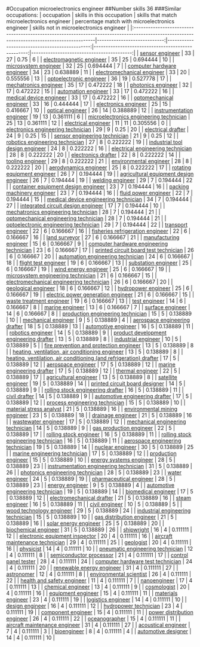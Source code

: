 #Occupation microelectronics engineer
##Number skills 36
###Similar occupations:
| occupation                                                                                                                                  |   skills in this occupation |   skills that match microelectronics engineer |   percentage match with microelectronics engineer |   skills not in microelectronics engineer |
|:--------------------------------------------------------------------------------------------------------------------------------------------|----------------------------:|----------------------------------------------:|--------------------------------------------------:|------------------------------------------:|
| [sensor engineer](sensor_engineer.md)                                                                                                       |                          33 |                                            27 |                                          0.75     |                                         6 |
| [electromagnetic engineer](electromagnetic_engineer.md)                                                                                     |                          35 |                                            25 |                                          0.694444 |                                        10 |
| [microsystem engineer](microsystem_engineer.md)                                                                                             |                          32 |                                            25 |                                          0.694444 |                                         7 |
| [computer hardware engineer](computer_hardware_engineer.md)                                                                                 |                          34 |                                            23 |                                          0.638889 |                                        11 |
| [electromechanical engineer](electromechanical_engineer.md)                                                                                 |                          33 |                                            20 |                                          0.555556 |                                        13 |
| [optoelectronic engineer](optoelectronic_engineer.md)                                                                                       |                          36 |                                            19 |                                          0.527778 |                                        17 |
| [mechatronics engineer](mechatronics_engineer.md)                                                                                           |                          35 |                                            17 |                                          0.472222 |                                        18 |
| [photonics engineer](photonics_engineer.md)                                                                                                 |                          32 |                                            17 |                                          0.472222 |                                        15 |
| [automation engineer](automation_engineer.md)                                                                                               |                          33 |                                            17 |                                          0.472222 |                                        16 |
| [medical device engineer](medical_device_engineer.md)                                                                                       |                          33 |                                            17 |                                          0.472222 |                                        16 |
| [optomechanical engineer](optomechanical_engineer.md)                                                                                       |                          33 |                                            16 |                                          0.444444 |                                        17 |
| [electronics engineer](electronics_engineer.md)                                                                                             |                          25 |                                            15 |                                          0.416667 |                                        10 |
| [optical engineer](optical_engineer.md)                                                                                                     |                          26 |                                            14 |                                          0.388889 |                                        12 |
| [instrumentation engineer](instrumentation_engineer.md)                                                                                     |                          19 |                                            13 |                                          0.361111 |                                         6 |
| [microelectronics engineering technician](microelectronics_engineering_technician.md)                                                       |                          25 |                                            13 |                                          0.361111 |                                        12 |
| [electrical engineer](electrical_engineer.md)                                                                                               |                          11 |                                            11 |                                          0.305556 |                                         0 |
| [electronics engineering technician](electronics_engineering_technician.md)                                                                 |                          29 |                                             9 |                                          0.25     |                                        20 |
| [electrical drafter](electrical_drafter.md)                                                                                                 |                          24 |                                             9 |                                          0.25     |                                        15 |
| [sensor engineering technician](sensor_engineering_technician.md)                                                                           |                          21 |                                             9 |                                          0.25     |                                        12 |
| [robotics engineering technician](robotics_engineering_technician.md)                                                                       |                          27 |                                             8 |                                          0.222222 |                                        19 |
| [industrial tool design engineer](industrial_tool_design_engineer.md)                                                                       |                          24 |                                             8 |                                          0.222222 |                                        16 |
| [electrical engineering technician](electrical_engineering_technician.md)                                                                   |                          28 |                                             8 |                                          0.222222 |                                        20 |
| [electronics drafter](electronics_drafter.md)                                                                                               |                          22 |                                             8 |                                          0.222222 |                                        14 |
| [tooling engineer](tooling_engineer.md)                                                                                                     |                          29 |                                             8 |                                          0.222222 |                                        21 |
| [environmental engineer](environmental_engineer.md)                                                                                         |                          28 |                                             8 |                                          0.222222 |                                        20 |
| [aerodynamics engineer](aerodynamics_engineer.md)                                                                                           |                          25 |                                             8 |                                          0.222222 |                                        17 |
| [rotating equipment engineer](rotating_equipment_engineer.md)                                                                               |                          26 |                                             7 |                                          0.194444 |                                        19 |
| [agricultural equipment design engineer](agricultural_equipment_design_engineer.md)                                                         |                          26 |                                             7 |                                          0.194444 |                                        19 |
| [welding engineer](welding_engineer.md)                                                                                                     |                          29 |                                             7 |                                          0.194444 |                                        22 |
| [container equipment design engineer](container_equipment_design_engineer.md)                                                               |                          23 |                                             7 |                                          0.194444 |                                        16 |
| [packing machinery engineer](packing_machinery_engineer.md)                                                                                 |                          23 |                                             7 |                                          0.194444 |                                        16 |
| [fluid power engineer](fluid_power_engineer.md)                                                                                             |                          22 |                                             7 |                                          0.194444 |                                        15 |
| [medical device engineering technician](medical_device_engineering_technician.md)                                                           |                          34 |                                             7 |                                          0.194444 |                                        27 |
| [integrated circuit design engineer](integrated_circuit_design_engineer.md)                                                                 |                          17 |                                             7 |                                          0.194444 |                                        10 |
| [mechatronics engineering technician](mechatronics_engineering_technician.md)                                                               |                          28 |                                             7 |                                          0.194444 |                                        21 |
| [optomechanical engineering technician](optomechanical_engineering_technician.md)                                                           |                          28 |                                             7 |                                          0.194444 |                                        21 |
| [optoelectronic engineering technician](optoelectronic_engineering_technician.md)                                                           |                          29 |                                             7 |                                          0.194444 |                                        22 |
| [transport engineer](transport_engineer.md)                                                                                                 |                          22 |                                             6 |                                          0.166667 |                                        16 |
| [fisheries refrigeration engineer](fisheries_refrigeration_engineer.md)                                                                     |                          22 |                                             6 |                                          0.166667 |                                        16 |
| [land surveyor](land_surveyor.md)                                                                                                           |                          27 |                                             6 |                                          0.166667 |                                        21 |
| [manufacturing engineer](manufacturing_engineer.md)                                                                                         |                          15 |                                             6 |                                          0.166667 |                                         9 |
| [computer hardware engineering technician](computer_hardware_engineering_technician.md)                                                     |                          23 |                                             6 |                                          0.166667 |                                        17 |
| [printed circuit board test technician](printed_circuit_board_test_technician.md)                                                           |                          26 |                                             6 |                                          0.166667 |                                        20 |
| [automation engineering technician](automation_engineering_technician.md)                                                                   |                          24 |                                             6 |                                          0.166667 |                                        18 |
| [flight test engineer](flight_test_engineer.md)                                                                                             |                          19 |                                             6 |                                          0.166667 |                                        13 |
| [substation engineer](substation_engineer.md)                                                                                               |                          25 |                                             6 |                                          0.166667 |                                        19 |
| [wind energy engineer](wind_energy_engineer.md)                                                                                             |                          25 |                                             6 |                                          0.166667 |                                        19 |
| [microsystem engineering technician](microsystem_engineering_technician.md)                                                                 |                          21 |                                             6 |                                          0.166667 |                                        15 |
| [electromechanical engineering technician](electromechanical_engineering_technician.md)                                                     |                          26 |                                             6 |                                          0.166667 |                                        20 |
| [geological engineer](geological_engineer.md)                                                                                               |                          18 |                                             6 |                                          0.166667 |                                        12 |
| [hydropower engineer](hydropower_engineer.md)                                                                                               |                          25 |                                             6 |                                          0.166667 |                                        19 |
| [electric power generation engineer](electric_power_generation_engineer.md)                                                                 |                          21 |                                             6 |                                          0.166667 |                                        15 |
| [waste treatment engineer](waste_treatment_engineer.md)                                                                                     |                          19 |                                             6 |                                          0.166667 |                                        13 |
| [test engineer](test_engineer.md)                                                                                                           |                          14 |                                             6 |                                          0.166667 |                                         8 |
| [marine engineer](marine_engineer.md)                                                                                                       |                          13 |                                             6 |                                          0.166667 |                                         7 |
| [surface engineer](surface_engineer.md)                                                                                                     |                          14 |                                             6 |                                          0.166667 |                                         8 |
| [production engineering technician](production_engineering_technician.md)                                                                   |                          15 |                                             5 |                                          0.138889 |                                        10 |
| [mechanical engineer](mechanical_engineer.md)                                                                                               |                           9 |                                             5 |                                          0.138889 |                                         4 |
| [aerospace engineering drafter](aerospace_engineering_drafter.md)                                                                           |                          18 |                                             5 |                                          0.138889 |                                        13 |
| [automotive engineer](automotive_engineer.md)                                                                                               |                          16 |                                             5 |                                          0.138889 |                                        11 |
| [robotics engineer](robotics_engineer.md)                                                                                                   |                          14 |                                             5 |                                          0.138889 |                                         9 |
| [product development engineering drafter](product_development_engineering_drafter.md)                                                       |                          13 |                                             5 |                                          0.138889 |                                         8 |
| [industrial engineer](industrial_engineer.md)                                                                                               |                          10 |                                             5 |                                          0.138889 |                                         5 |
| [fire prevention and protection engineer](fire_prevention_and_protection_engineer.md)                                                       |                          13 |                                             5 |                                          0.138889 |                                         8 |
| [heating, ventilation, air conditioning engineer](heating,_ventilation,_air_conditioning_engineer.md)                                       |                          13 |                                             5 |                                          0.138889 |                                         8 |
| [heating, ventilation, air conditioning (and refrigeration) drafter](heating,_ventilation,_air_conditioning_(and_refrigeration)_drafter.md) |                          17 |                                             5 |                                          0.138889 |                                        12 |
| [aerospace engineer](aerospace_engineer.md)                                                                                                 |                          17 |                                             5 |                                          0.138889 |                                        12 |
| [marine engineering drafter](marine_engineering_drafter.md)                                                                                 |                          17 |                                             5 |                                          0.138889 |                                        12 |
| [thermal engineer](thermal_engineer.md)                                                                                                     |                          22 |                                             5 |                                          0.138889 |                                        17 |
| [agricultural engineer](agricultural_engineer.md)                                                                                           |                          13 |                                             5 |                                          0.138889 |                                         8 |
| [satellite engineer](satellite_engineer.md)                                                                                                 |                          19 |                                             5 |                                          0.138889 |                                        14 |
| [printed circuit board designer](printed_circuit_board_designer.md)                                                                         |                          14 |                                             5 |                                          0.138889 |                                         9 |
| [rolling stock engineering drafter](rolling_stock_engineering_drafter.md)                                                                   |                          16 |                                             5 |                                          0.138889 |                                        11 |
| [civil drafter](civil_drafter.md)                                                                                                           |                          14 |                                             5 |                                          0.138889 |                                         9 |
| [automotive engineering drafter](automotive_engineering_drafter.md)                                                                         |                          17 |                                             5 |                                          0.138889 |                                        12 |
| [process engineering technician](process_engineering_technician.md)                                                                         |                          15 |                                             5 |                                          0.138889 |                                        10 |
| [material stress analyst](material_stress_analyst.md)                                                                                       |                          21 |                                             5 |                                          0.138889 |                                        16 |
| [environmental mining engineer](environmental_mining_engineer.md)                                                                           |                          23 |                                             5 |                                          0.138889 |                                        18 |
| [drainage engineer](drainage_engineer.md)                                                                                                   |                          21 |                                             5 |                                          0.138889 |                                        16 |
| [wastewater engineer](wastewater_engineer.md)                                                                                               |                          17 |                                             5 |                                          0.138889 |                                        12 |
| [mechanical engineering technician](mechanical_engineering_technician.md)                                                                   |                          14 |                                             5 |                                          0.138889 |                                         9 |
| [gas production engineer](gas_production_engineer.md)                                                                                       |                          22 |                                             5 |                                          0.138889 |                                        17 |
| [rolling stock engineer](rolling_stock_engineer.md)                                                                                         |                          16 |                                             5 |                                          0.138889 |                                        11 |
| [rolling stock engineering technician](rolling_stock_engineering_technician.md)                                                             |                          16 |                                             5 |                                          0.138889 |                                        11 |
| [aerospace engineering technician](aerospace_engineering_technician.md)                                                                     |                          19 |                                             5 |                                          0.138889 |                                        14 |
| [nuclear engineer](nuclear_engineer.md)                                                                                                     |                          30 |                                             5 |                                          0.138889 |                                        25 |
| [marine engineering technician](marine_engineering_technician.md)                                                                           |                          17 |                                             5 |                                          0.138889 |                                        12 |
| [production engineer](production_engineer.md)                                                                                               |                          15 |                                             5 |                                          0.138889 |                                        10 |
| [energy systems engineer](energy_systems_engineer.md)                                                                                       |                          28 |                                             5 |                                          0.138889 |                                        23 |
| [instrumentation engineering technician](instrumentation_engineering_technician.md)                                                         |                          31 |                                             5 |                                          0.138889 |                                        26 |
| [photonics engineering technician](photonics_engineering_technician.md)                                                                     |                          28 |                                             5 |                                          0.138889 |                                        23 |
| [water engineer](water_engineer.md)                                                                                                         |                          24 |                                             5 |                                          0.138889 |                                        19 |
| [pharmaceutical engineer](pharmaceutical_engineer.md)                                                                                       |                          28 |                                             5 |                                          0.138889 |                                        23 |
| [energy engineer](energy_engineer.md)                                                                                                       |                           9 |                                             5 |                                          0.138889 |                                         4 |
| [automotive engineering technician](automotive_engineering_technician.md)                                                                   |                          19 |                                             5 |                                          0.138889 |                                        14 |
| [biomedical engineer](biomedical_engineer.md)                                                                                               |                          17 |                                             5 |                                          0.138889 |                                        12 |
| [electromechanical drafter](electromechanical_drafter.md)                                                                                   |                          21 |                                             5 |                                          0.138889 |                                        16 |
| [steam engineer](steam_engineer.md)                                                                                                         |                          16 |                                             5 |                                          0.138889 |                                        11 |
| [civil engineer](civil_engineer.md)                                                                                                         |                          10 |                                             5 |                                          0.138889 |                                         5 |
| [wood technology engineer](wood_technology_engineer.md)                                                                                     |                          29 |                                             5 |                                          0.138889 |                                        24 |
| [industrial engineering technician](industrial_engineering_technician.md)                                                                   |                          15 |                                             5 |                                          0.138889 |                                        10 |
| [gas distribution engineer](gas_distribution_engineer.md)                                                                                   |                          21 |                                             5 |                                          0.138889 |                                        16 |
| [solar energy engineer](solar_energy_engineer.md)                                                                                           |                          25 |                                             5 |                                          0.138889 |                                        20 |
| [biochemical engineer](biochemical_engineer.md)                                                                                             |                          31 |                                             5 |                                          0.138889 |                                        26 |
| [shipwright](shipwright.md)                                                                                                                 |                          16 |                                             4 |                                          0.111111 |                                        12 |
| [electronic equipment inspector](electronic_equipment_inspector.md)                                                                         |                          20 |                                             4 |                                          0.111111 |                                        16 |
| [aircraft maintenance technician](aircraft_maintenance_technician.md)                                                                       |                          29 |                                             4 |                                          0.111111 |                                        25 |
| [geologist](geologist.md)                                                                                                                   |                          20 |                                             4 |                                          0.111111 |                                        16 |
| [physicist](physicist.md)                                                                                                                   |                          14 |                                             4 |                                          0.111111 |                                        10 |
| [pneumatic engineering technician](pneumatic_engineering_technician.md)                                                                     |                          12 |                                             4 |                                          0.111111 |                                         8 |
| [semiconductor processor](semiconductor_processor.md)                                                                                       |                          21 |                                             4 |                                          0.111111 |                                        17 |
| [control panel tester](control_panel_tester.md)                                                                                             |                          28 |                                             4 |                                          0.111111 |                                        24 |
| [computer hardware test technician](computer_hardware_test_technician.md)                                                                   |                          24 |                                             4 |                                          0.111111 |                                        20 |
| [renewable energy engineer](renewable_energy_engineer.md)                                                                                   |                          31 |                                             4 |                                          0.111111 |                                        27 |
| [astronomer](astronomer.md)                                                                                                                 |                          12 |                                             4 |                                          0.111111 |                                         8 |
| [environmental scientist](environmental_scientist.md)                                                                                       |                          26 |                                             4 |                                          0.111111 |                                        22 |
| [health and safety engineer](health_and_safety_engineer.md)                                                                                 |                          11 |                                             4 |                                          0.111111 |                                         7 |
| [nanoengineer](nanoengineer.md)                                                                                                             |                          17 |                                             4 |                                          0.111111 |                                        13 |
| [chemical engineer](chemical_engineer.md)                                                                                                   |                          13 |                                             4 |                                          0.111111 |                                         9 |
| [cosmologist](cosmologist.md)                                                                                                               |                          20 |                                             4 |                                          0.111111 |                                        16 |
| [equipment engineer](equipment_engineer.md)                                                                                                 |                          15 |                                             4 |                                          0.111111 |                                        11 |
| [materials engineer](materials_engineer.md)                                                                                                 |                          23 |                                             4 |                                          0.111111 |                                        19 |
| [logistics engineer](logistics_engineer.md)                                                                                                 |                          14 |                                             4 |                                          0.111111 |                                        10 |
| [design engineer](design_engineer.md)                                                                                                       |                          16 |                                             4 |                                          0.111111 |                                        12 |
| [hydropower technician](hydropower_technician.md)                                                                                           |                          23 |                                             4 |                                          0.111111 |                                        19 |
| [component engineer](component_engineer.md)                                                                                                 |                          15 |                                             4 |                                          0.111111 |                                        11 |
| [power distribution engineer](power_distribution_engineer.md)                                                                               |                          26 |                                             4 |                                          0.111111 |                                        22 |
| [oceanographer](oceanographer.md)                                                                                                           |                          15 |                                             4 |                                          0.111111 |                                        11 |
| [aircraft maintenance engineer](aircraft_maintenance_engineer.md)                                                                           |                          31 |                                             4 |                                          0.111111 |                                        27 |
| [acoustical engineer](acoustical_engineer.md)                                                                                               |                           7 |                                             4 |                                          0.111111 |                                         3 |
| [bioengineer](bioengineer.md)                                                                                                               |                           8 |                                             4 |                                          0.111111 |                                         4 |
| [automotive designer](automotive_designer.md)                                                                                               |                          14 |                                             4 |                                          0.111111 |                                        10 |
